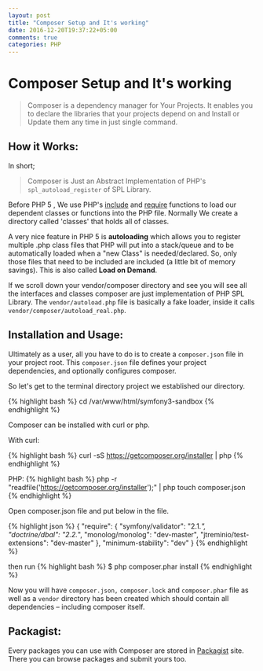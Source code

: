 ```yaml
---
layout: post
title: "Composer Setup and It's working"
date: 2016-12-20T19:37:22+05:00
comments: true
categories: PHP
---
```


# Composer Setup and It's working

> Composer is a dependency manager for Your Projects. It enables you to declare the libraries that your projects depend on and Install or Update them any time in just single command.

## How it Works:

In short;

> Composer is Just an Abstract Implementation of PHP's `spl_autoload_register` of SPL Library.

Before PHP 5 , We use PHP's [include][1] and [require][2] functions to load our dependent classes or functions into the PHP file. Normally We create a directory called 'classes' that holds all of classes.

A very nice feature in PHP 5 is **autoloading** which allows you to register multiple .php class files that PHP will put into a stack/queue and to be automatically loaded when a "new Class" is needed/declared. So, only those files that need to be included are included (a little bit of memory savings). This is also called **Load on Demand**.

If we scroll down your vendor/composer directory and see you will see all the interfaces and classes composer are just implementation of PHP SPL Library. The `vendor/autoload.php` file is basically a fake loader, inside it calls `vendor/composer/autoload_real.php`.

## Installation and Usage:

Ultimately as a user, all you have to do is to create a `composer.json` file in your project root. This `composer.json` file defines your project dependencies, and optionally configures composer.

So let's get to the terminal directory project we established our directory.

{% highlight bash %}
cd /var/www/html/symfony3-sandbox
{% endhighlight %}

Composer can be installed with curl or php.

With curl:

{% highlight bash %}
curl -sS https://getcomposer.org/installer | php
{% endhighlight %}


PHP:
{% highlight bash %}
php -r "readfile('https://getcomposer.org/installer');" | php
touch composer.json
{% endhighlight %}


Open composer.json file and put below in the file.

{% highlight json %}
{
        "require": {
            "symfony/validator":         "2.1.*",
            "doctrine/dbal":             "2.2.*",
            "monolog/monolog":           "dev-master",
            "jtreminio/test-extensions": "dev-master"
        },
        "minimum-stability": "dev"
}
{% endhighlight %}

then run
{% highlight bash %}
$ php composer.phar install
{% endhighlight %}

Now you will have `composer.json,` `composer.lock` and `composer.phar` file as well as a `vendor` directory has been created which should contain all dependencies – including composer itself.

## Packagist:

Every packages you can use with Composer are stored in [Packagist][3] site. There you can browse packages and submit yours too.

[1]: http://php.net/manual/en/function.include.php
[2]: http://php.net/manual/en/function.require.php
[3]: https://packagist.org/